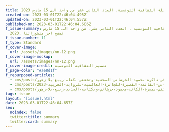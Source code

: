 ```yaml
---
title: مجلة الثقافية التونسية. العدد الثاني عشر من واحد الى 15 مارس 2023
created-on: 2023-03-01T22:46:04.495Z
updated-on: 2023-03-01T22:46:04.557Z
published-on: 2023-03-01T22:46:04.606Z
f_issue-summary: مجلة الثقافية التونسية . العدد الثاني عشر. من واحد الى 15 مارس
  2023. تصفح اخر منشوراتنا
f_issue-number: 11
f_type: Standard
f_cover-image:
  url: /assets/images/nn-12.png
f_cover-image-mockup:
  url: /assets/images/nn-12.png
f_cover-image-credit: تصميم الثقافية التونسية
f_page-color: "#ae8d1f"
f_repurposed-articles:
  - cms/posts/اذاعة-الكرامة-اف-ام-تنبش-في-ذاكرة-محمود-الحرشاني-الصحفية-وتحتفي-بكتاب-ربيع-بلا-زهور.md
  - cms/posts/الإعلان-عن-القائمة-القصيرة-للجائزة-العالمية-للرواية-العربية-2023.md
  - cms/posts/اذاعة-الكرامة-اف-ام-بسيدي-بوزيد-تحتفي-يمسرة-الكاتب-محمود-حرشاني-وبكتابه-الجديد-ربيع-بلا-زهور.md
tags: issue
layout: "[issue].html"
date: 2023-03-01T22:46:04.657Z
seo:
  noindex: false
  twitter:title: summary
  twitter:card: summary
---
```

